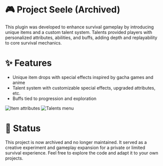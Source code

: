 # 🎮 Project Seele (Archived)
This plugin was developed to enhance survival gameplay by introducing unique items and a custom talent system. Talents provided players with personalized attributes, abilities, and buffs, adding depth and replayability to core survival mechanics.

# ✨ Features
- Unique item drops with special effects inspired by gacha games and anime
- Talent system with customizable special effects, upgraded attributes, etc.
- Buffs tied to progression and exploration

![Item attributes](https://cdn.discordapp.com/attachments/1114656589438259313/1114661385297727578/SPOILER_SNEAK_PEAK_IN_THE_NIGHT.png?ex=68547bcf&is=68532a4f&hm=3416d975070677464a1a5aa200167931555d55d5b27390a9167766e81eee4c85&)
![Talents menu](https://cdn.discordapp.com/attachments/1114656589438259313/1127038175085342761/SPOILER_SNEAK_PEAK_TALENTS.png?ex=6854af98&is=68535e18&hm=40fa377ccd18c02ba8c7a4d19f04bd505e1f07a19a832992a7f618db033eb81d&)

# 🚧 Status
This project is now archived and no longer maintained. It served as a creative experiment and gameplay expansion for a private or limited survival experience. Feel free to explore the code and adapt it to your own projects.
